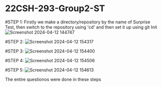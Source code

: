 # 22CSH-293-Group2-ST

#STEP 1: 
Firstly we make a directory/repository by the name of Surprise Test, then switch to the repository using 'cd' and then set it up using git Init
![Screenshot 2024-04-12 144747](https://github.com/Giftson-Johnson/22CSH-293-Group2-ST/assets/156651001/fa8b8314-7bad-4718-933e-2b363bd7a1a4)

#STEP 2:
![Screenshot 2024-04-12 154317](https://github.com/Giftson-Johnson/22CSH-293-Group2-ST/assets/156651001/fd0943cc-12b5-495f-97b9-606d89e5ae4a)

#STEP 3:
![Screenshot 2024-04-12 154400](https://github.com/Giftson-Johnson/22CSH-293-Group2-ST/assets/156651001/31a92b2f-436e-4492-9ad7-e54205e3d3a5)

#STEP 4:
![Screenshot 2024-04-12 154506](https://github.com/Giftson-Johnson/22CSH-293-Group2-ST/assets/156651001/2f12ef39-8895-4dad-bcd8-08e2fd37dc7b)

#STEP 5:
![Screenshot 2024-04-12 154613](https://github.com/Giftson-Johnson/22CSH-293-Group2-ST/assets/156651001/18c826a8-a748-4eee-92d8-ef94004da6a2)


The entire questionos were done in these steps
